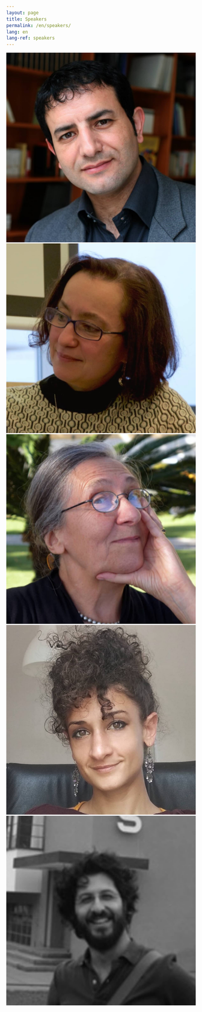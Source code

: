 ```yaml
---
layout: page
title: Speakers
permalink: /en/speakers/
lang: en
lang-ref: speakers
---
```


<div id="speakers">

[![Amara Lakhous](/assets/speakers/Amara-Lakhous.jpg)]({{page.permalink}}Amara-Lakhous)
[![Loredana Polezzi](/assets/speakers/Loredana-Polezzi.jpg)]({{page.permalink}}Loredana-Polezzi)
[![Maria Nadotti](/assets/speakers/Maria-Nadotti.jpg)]({{page.permalink}}Maria-Nadotti)
[![Marie Moise](/assets/speakers/Marie-Moise.jpg)]({{page.permalink}}Marie-Moise)
[![Michele Sisto](/assets/speakers/Michele-Sisto.jpg)]({{page.permalink}}Michele-Sisto)

</div>